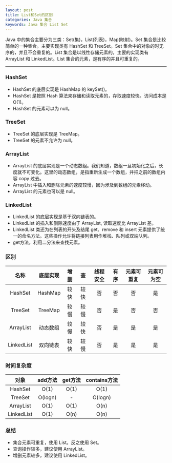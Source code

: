 ```yaml
---
layout: post
title: List和Set的区别
categories: Java 集合
keywords: Java 集合 List Set
---
```


Java 中的集合主要分为三类：Set(集)，List(列表)，Map(映射)。Set 集合是比较简单的一种集合。主要实现类有 HashSet 和 TreeSet。Set 集合中的对象的时无序的，并且不会重复的。List 集合是以线性存储元素的，主要的实现类有 ArrayList 和 LinkedList。List 集合的元素，是有序的并且可重复的。

---

### HashSet
* HashSet 的底层实现是 HashMap 的 keySet()。
* HashSet 是按照 Hash 算法来存储和读取元素的，存取速度较快。访问成本是O(1)。
* HashSet 的元素可以为 null。

### TreeSet
* TreeSet 的底层实现是 TreeMap。
* TreeSet 的元素不允许为 null。

### ArrayList
* ArrayList 的底层实现是一个动态数组。我们知道，数组一旦初始化之后，长度就不可变化。这里的动态数组，是指重新生成一个数组，并把之前的数组内容 copy 过去。
* ArrayList 中插入和删除元素的速度较慢，因为涉及到数组的元素移动。
* ArrayList 的元素也可以是 null。

### LinkedList
* LinkedList 的底层实现是基于双向链表的。
* LinkedList 的插入和删除速度由于 ArrayList, 读取速度比 ArrayList 差。
* LinkedList 类还为在列表的开头及结尾 get、remove 和 insert 元素提供了统一的命名方法。这些操作允许将链接列表用作堆栈、队列或双端队列。
* get方法，利用二分法来查找元素。

### 区别

| 名称 | 底层实现 | 增删 | 查 | 线程安全 | 有序| 元素可重复 | 元素可为空 |
| :--------:| :--------:| :--------:| :--------:| :--------:| :--------:| :--------:| :--------:| 
| HashSet | HashMap | 较快 | 较快 | 否 | 否 | 否 | 是 |
| TreeSet | TreeMap | 较慢 | 较慢 | 否 | 是 | 否 | 否 |
| ArrayList | 动态数组 | 较慢 | 较快 | 否 | 是 | 是 | 是 |
| LinkedList | 双向链表 | 较快 | 较慢 | 否 | 是 | 是 | 是 |
 
### 时间复杂度

| 对象 | add方法 | get方法 | contains方法 | 
| :--------:| :--------:| :--------:| :--------:| 
| HashSet | O(1) | O(1) | O(1) |
| TreeSet | O(logn)	| - | O(logn) |
| ArrayList | O(1) | O(1) | O(n) |
| LinkedList | O(1) | O(n) | O(n) |

### 总结
* 集合元素可重复，使用 List。反之使用 Set。
* 查询操作较多，建议使用 ArrayList。
* 增删元素较多，建议使用 LinkedList。
